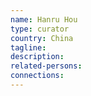 ```yaml
---
name: Hanru Hou
type: curator
country: China
tagline:
description:
related-persons:
connections:
---
```

